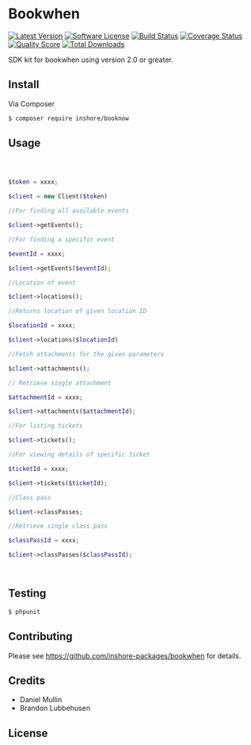 #  Bookwhen

[![Latest Version](https://img.shields.io/github/release/inshore-packages/bookwhen.svg?style=flat-square)](https://github.com/inshore-packages/bookwhen/releases)
[![Software License](https://img.shields.io/badge/license-MIT-brightgreen.svg?style=flat-square)](LICENSE.md)
[![Build Status](https://img.shields.io/travis/inshore-packages/bookwhen/master.svg?style=flat-square)](https://travis-ci.org/inshore-packages/bookwhen)
[![Coverage Status](https://img.shields.io/scrutinizer/coverage/g/inshore-packages/bookwhen.svg?style=flat-square)](https://scrutinizer-ci.com/g/inshore-packages/bookwhen/code-structure)
[![Quality Score](https://img.shields.io/scrutinizer/g/inshore-packages/bookwhen.svg?style=flat-square)](https://scrutinizer-ci.com/g/inshore-packages/bookwhen)
[![Total Downloads](https://img.shields.io/packagist/dt/league/skeleton.svg?style=flat-square)](https://packagist.org/packages/inshore-packages/bookwhen)


SDK kit for bookwhen using version 2.0 or greater.


## Install

Via Composer

``` bash
$ composer require inshore/booknow
```

## Usage

``` php



$token = xxxx;

$client = new Client($token)

//For finding all available events

$client->getEvents();

//For finding a specific event

$eventId = xxxx;

$client->getEvents($eventId);

//Location of event

$client->locations();

//Returns location of given location ID

$locationId = xxxx;

$client->locations($locationId)

//Fetch attachments for the given parameters

$client->attachments();

// Retrieve single attachment

$attachmentId = xxxx;

$client->attachments($attachmentId);

//For listing tickets

$client->tickets();

//For viewing details of specific ticket

$ticketId = xxxx;

$client->tickets($ticketId);

//Class pass

$client->classPasses;

//Retrieve single class pass

$classPassId = xxxx;

$client->classPasses($classPassId);




```

## Testing

``` bash
$ phpunit
```

## Contributing

Please see https://github.com/inshore-packages/bookwhen for details.

## Credits

- Daniel Mullin
- Brandon Lubbehusen

## License


